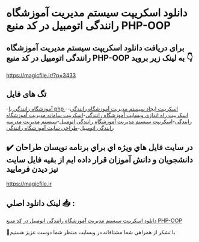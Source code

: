# دانلود اسکریپت سیستم مدیریت آموزشگاه رانندگی اتومبیل در کد منبع PHP-OOP

## برای دریافت دانلود اسکریپت سیستم مدیریت آموزشگاه رانندگی اتومبیل در کد منبع PHP-OOP به لینک زیر بروید 👇

https://magicfile.ir/?p=3433

## تگ های فایل

-[آموزشگاه رانندگی با php ](https://magicfile.ir/product/%d8%a7%d8%b3%da%a9%d8%b1%db%8c%d9%be%d8%aa-%d8%b3%db%8c%d8%b3%d8%aa%d9%85-%d9%85%d8%af%db%8c%d8%b1%db%8c%d8%aa-%d8%a2%d9%85%d9%88%d8%b2%d8%b4%da%af%d8%a7%d9%87-%d8%b1%d8%a7%d9%86%d9%86%d8%af%da%af%db%8c-%d8%a7%d8%aa%d9%88%d9%85%d8%a8%db%8c%d9%84-php-oop/)-[اسکریپت ایجاد سیستم مدیریت آموزشگاه رانندگی](https://magicfile.ir/product/%d8%a7%d8%b3%da%a9%d8%b1%db%8c%d9%be%d8%aa-%d8%b3%db%8c%d8%b3%d8%aa%d9%85-%d9%85%d8%af%db%8c%d8%b1%db%8c%d8%aa-%d8%a2%d9%85%d9%88%d8%b2%d8%b4%da%af%d8%a7%d9%87-%d8%b1%d8%a7%d9%86%d9%86%d8%af%da%af%db%8c-%d8%a7%d8%aa%d9%88%d9%85%d8%a8%db%8c%d9%84-php-oop/)-[اسکریپت راه اندازی وبسایت آموزشگاه رانندگی](https://magicfile.ir/product/%d8%a7%d8%b3%da%a9%d8%b1%db%8c%d9%be%d8%aa-%d8%b3%db%8c%d8%b3%d8%aa%d9%85-%d9%85%d8%af%db%8c%d8%b1%db%8c%d8%aa-%d8%a2%d9%85%d9%88%d8%b2%d8%b4%da%af%d8%a7%d9%87-%d8%b1%d8%a7%d9%86%d9%86%d8%af%da%af%db%8c-%d8%a7%d8%aa%d9%88%d9%85%d8%a8%db%8c%d9%84-php-oop/)-[اسکریپت سامانه مدیریت آموزشگاه رانندگی](https://magicfile.ir/product/%d8%a7%d8%b3%da%a9%d8%b1%db%8c%d9%be%d8%aa-%d8%b3%db%8c%d8%b3%d8%aa%d9%85-%d9%85%d8%af%db%8c%d8%b1%db%8c%d8%aa-%d8%a2%d9%85%d9%88%d8%b2%d8%b4%da%af%d8%a7%d9%87-%d8%b1%d8%a7%d9%86%d9%86%d8%af%da%af%db%8c-%d8%a7%d8%aa%d9%88%d9%85%d8%a8%db%8c%d9%84-php-oop/)-[اسکریپت سیستم مدیریت آموزشگاه رانندگی اتومبیل](https://magicfile.ir/product/%d8%a7%d8%b3%da%a9%d8%b1%db%8c%d9%be%d8%aa-%d8%b3%db%8c%d8%b3%d8%aa%d9%85-%d9%85%d8%af%db%8c%d8%b1%db%8c%d8%aa-%d8%a2%d9%85%d9%88%d8%b2%d8%b4%da%af%d8%a7%d9%87-%d8%b1%d8%a7%d9%86%d9%86%d8%af%da%af%db%8c-%d8%a7%d8%aa%d9%88%d9%85%d8%a8%db%8c%d9%84-php-oop/)-[سیستم مدیریت مدرسه رانندگی اتومبیل](https://magicfile.ir/product/%d8%a7%d8%b3%da%a9%d8%b1%db%8c%d9%be%d8%aa-%d8%b3%db%8c%d8%b3%d8%aa%d9%85-%d9%85%d8%af%db%8c%d8%b1%db%8c%d8%aa-%d8%a2%d9%85%d9%88%d8%b2%d8%b4%da%af%d8%a7%d9%87-%d8%b1%d8%a7%d9%86%d9%86%d8%af%da%af%db%8c-%d8%a7%d8%aa%d9%88%d9%85%d8%a8%db%8c%d9%84-php-oop/)-[طراحی سایت آموزشگاه رانندگی](https://magicfile.ir/product/%d8%a7%d8%b3%da%a9%d8%b1%db%8c%d9%be%d8%aa-%d8%b3%db%8c%d8%b3%d8%aa%d9%85-%d9%85%d8%af%db%8c%d8%b1%db%8c%d8%aa-%d8%a2%d9%85%d9%88%d8%b2%d8%b4%da%af%d8%a7%d9%87-%d8%b1%d8%a7%d9%86%d9%86%d8%af%da%af%db%8c-%d8%a7%d8%aa%d9%88%d9%85%d8%a8%db%8c%d9%84-php-oop/)

## ✔️ در سايت فايل هاي ويژه اي براي برنامه نويسان طراحان دانشجويان و دانش آموزان قرار داده ايم از بقيه فايل سايت نيز ديدن فرماييد

https://magicfile.ir


## لينک دانلود اصلي 📥 :

[دانلود اسکریپت سیستم مدیریت آموزشگاه رانندگی اتومبیل در کد منبع PHP-OOP](https://magicfile.ir/product/%d8%a7%d8%b3%da%a9%d8%b1%db%8c%d9%be%d8%aa-%d8%b3%db%8c%d8%b3%d8%aa%d9%85-%d9%85%d8%af%db%8c%d8%b1%db%8c%d8%aa-%d8%a2%d9%85%d9%88%d8%b2%d8%b4%da%af%d8%a7%d9%87-%d8%b1%d8%a7%d9%86%d9%86%d8%af%da%af%db%8c-%d8%a7%d8%aa%d9%88%d9%85%d8%a8%db%8c%d9%84-php-oop/) 


🙏با تشکر از همراهي شما مشتاقانه در وبسایت منتظر شما دوست عزیز هستیم

